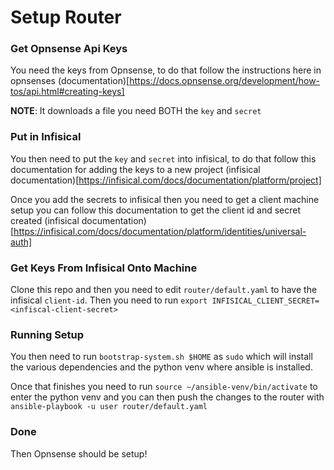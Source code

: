 # Setup Router
### Get Opnsense Api Keys

You need the keys from Opnsense, to do that follow the instructions here in opnsenses (documentation)[https://docs.opnsense.org/development/how-tos/api.html#creating-keys]

**NOTE**: It downloads a file you need BOTH the `key` and `secret`

### Put in Infisical

You then need to put the `key` and `secret` into infisical, to do that follow this documentation for adding the keys to a new project (infisical documentation)[https://infisical.com/docs/documentation/platform/project]

Once you add the secrets to infisical then you need to get a client machine setup you can follow this documentation to get the client id and secret created (infisical documentation)[https://infisical.com/docs/documentation/platform/identities/universal-auth]

### Get Keys From Infisical Onto Machine

Clone this repo and then you need to edit `router/default.yaml` to have the infisical `client-id`. Then you need to run `export INFISICAL_CLIENT_SECRET=<infiscal-client-secret>`


### Running Setup

You then need to run `bootstrap-system.sh $HOME` as `sudo` which will install the various dependencies and the python venv where ansible is installed.

Once that finishes you need to run `source ~/ansible-venv/bin/activate` to enter the python venv and you can then push the changes to the router with `ansible-playbook -u user router/default.yaml`


### Done

Then Opnsense should be setup!

